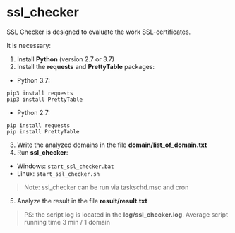 # ssl_checker
SSL Checker is designed to evaluate the work SSL-certificates.

It is necessary:
1. Install **Python** (version 2.7 or 3.7)
2. Install the **requests** and **PrettyTable** packages:
- Python 3.7:
```
pip3 install requests
pip3 install PrettyTable
```
- Python 2.7:
```
pip install requests
pip install PrettyTable
```
3. Write the analyzed domains in the file **domain/list_of_domain.txt**
4. Run **ssl_checker**:
- Windows: ``` start_ssl_checker.bat ```
- Linux: ``` start_ssl_checker.sh ```
> Note: ssl_checker can be run via taskschd.msc and cron
5. Analyze the result in the file **result/result.txt**
> PS: the script log is located in the **log/ssl_checker.log**. Average script running time 3 min / 1 domain

